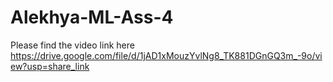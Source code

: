# Alekhya-ML-Ass-4
Please find the video link here
https://drive.google.com/file/d/1jAD1xMouzYvlNg8_TK881DGnGQ3m_-9o/view?usp=share_link

